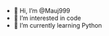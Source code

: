 - 👋 Hi, I’m @Mauj999
- 👀 I’m interested in code
- 🌱 I’m currently learning Python

<!---
Mauj999/Mauj999 is a ✨ special ✨ repository because its `README.md` (this file) appears on your GitHub profile.
You can click the Preview link to take a look at your changes.
--->
